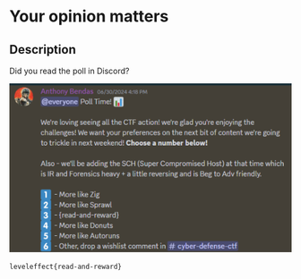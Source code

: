 # Your opinion matters

## Description

Did you read the poll in Discord?



![](/images/rules.png)



```
leveleffect{read-and-reward}
```



